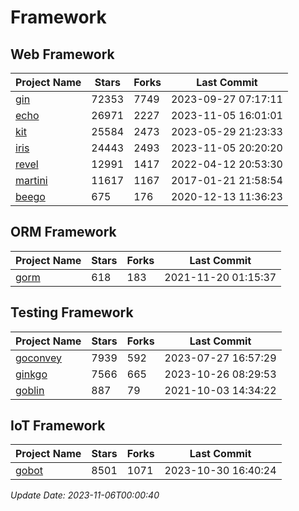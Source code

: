 # Framework

## Web Framework
| Project Name | Stars | Forks | Last Commit |
| ------------ | ----- | ----- | ----------- |
| [gin](https://github.com/gin-gonic/gin) | 72353 | 7749 | 2023-09-27 07:17:11 |
| [echo](https://github.com/labstack/echo) | 26971 | 2227 | 2023-11-05 16:01:01 |
| [kit](https://github.com/go-kit/kit) | 25584 | 2473 | 2023-05-29 21:23:33 |
| [iris](https://github.com/kataras/iris) | 24443 | 2493 | 2023-11-05 20:20:20 |
| [revel](https://github.com/revel/revel) | 12991 | 1417 | 2022-04-12 20:53:30 |
| [martini](https://github.com/go-martini/martini) | 11617 | 1167 | 2017-01-21 21:58:54 |
| [beego](https://github.com/astaxie/beego) | 675 | 176 | 2020-12-13 11:36:23 |

## ORM Framework
| Project Name | Stars | Forks | Last Commit |
| ------------ | ----- | ----- | ----------- |
| [gorm](https://github.com/jinzhu/gorm) | 618 | 183 | 2021-11-20 01:15:37 |

## Testing Framework
| Project Name | Stars | Forks | Last Commit |
| ------------ | ----- | ----- | ----------- |
| [goconvey](https://github.com/smartystreets/goconvey) | 7939 | 592 | 2023-07-27 16:57:29 |
| [ginkgo](https://github.com/onsi/ginkgo) | 7566 | 665 | 2023-10-26 08:29:53 |
| [goblin](https://github.com/franela/goblin) | 887 | 79 | 2021-10-03 14:34:22 |

## IoT Framework
| Project Name | Stars | Forks | Last Commit |
| ------------ | ----- | ----- | ----------- |
| [gobot](https://github.com/hybridgroup/gobot) | 8501 | 1071 | 2023-10-30 16:40:24 |

*Update Date: 2023-11-06T00:00:40*